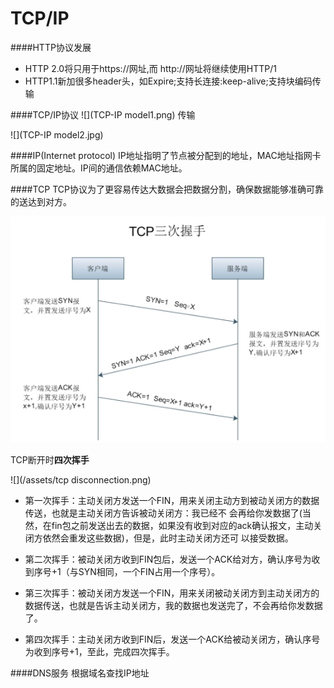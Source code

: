 # TCP/IP

####HTTP协议发展
* HTTP 2.0将只用于https://网址,而 http://网址将继续使用HTTP/1
* HTTP1.1新加很多header头，如Expire;支持长连接:keep-alive;支持块编码传输

####TCP/IP协议
![](TCP-IP model1.png)
传输

![](TCP-IP model2.jpg)

####IP(Internet protocol)
IP地址指明了节点被分配到的地址，MAC地址指网卡所属的固定地址。IP间的通信依赖MAC地址。

####TCP
TCP协议为了更容易传达大数据会把数据分割，确保数据能够准确可靠的送达到对方。

![](tcp_handshaking.jpg)

TCP断开时**四次挥手**

![](/assets/tcp disconnection.png)

* 第一次挥手：主动关闭方发送一个FIN，用来关闭主动方到被动关闭方的数据传送，也就是主动关闭方告诉被动关闭方：我已经不 会再给你发数据了(当然，在fin包之前发送出去的数据，如果没有收到对应的ack确认报文，主动关闭方依然会重发这些数据)，但是，此时主动关闭方还可 以接受数据。

* 第二次挥手：被动关闭方收到FIN包后，发送一个ACK给对方，确认序号为收到序号+1（与SYN相同，一个FIN占用一个序号）。

* 第三次挥手：被动关闭方发送一个FIN，用来关闭被动关闭方到主动关闭方的数据传送，也就是告诉主动关闭方，我的数据也发送完了，不会再给你发数据了。

* 第四次挥手：主动关闭方收到FIN后，发送一个ACK给被动关闭方，确认序号为收到序号+1，至此，完成四次挥手。

####DNS服务
根据域名查找IP地址